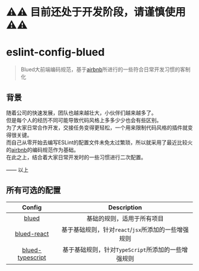 # ⚠️⚠️ 目前还处于开发阶段，请谨慎使用 ⚠️⚠️

# eslint-config-blued

> Blued大前端编码规范，基于[airbnb](https://github.com/airbnb/javascript)所进行的一些符合日常开发习惯的客制化  

## 背景

随着公司的快速发展，团队也越来越壮大，小伙伴们越来越多了。  
但是每个人的经历不同可能导致代码风格上多多少少也会有些区别。  
为了大家日常合作开发，交接任务变得更轻松，一个用来限制代码风格的插件就变得很关键。  
而自己从零开始去编写ESLint的配置文件未免太过繁琐，所以就采用了最近比较火的[airbnb](https://github.com/airbnb/javascript)的编码规范作为基础。  
在此之上，结合着大家日常开发时的一些习惯进行二次配置。

—— 以上

## 所有可选的配置

Config|Description
:-:|:-:
[blued](https://www.npmjs.com/package/eslint-config-blued)|基础的规则，适用于所有项目
[blued-react](https://www.npmjs.com/package/eslint-config-blued-react)|基于基础规则，针对`react`/`jsx`所添加的一些增强规则
[blued-typescript](https://www.npmjs.com/package/eslint-config-blued-typescript)|基于基础规则，针对`TypeScript`所添加的一些增强规则
